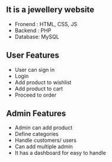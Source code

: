 ## It is a jewellery website
- Fronend : HTML, CSS, JS
- Backend : PHP
- Database: MySQL

## User Features
- User can sign in
- Login
- Add product to wishlist
- Add product to cart
- Proceed to order

## Admin Features
- Admin can add product
- Define categories
- Handle customers/ users
- Can add multiple admin
- It has a dashboard for easy to handle
  
